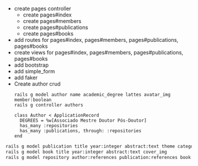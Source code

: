 - create pages controller
  - create pages#index
  - create pages#members
  - create pages#publications
  - create pages#books
- add routes for pages#index, pages#members, pages#publications, pages#books
- create views for pages#index, pages#members, pages#publications, pages#books
- add bootstrap
- add simple_form
- add faker
- Create author crud
  ```
  rails g model author name academic_degree lattes avatar_img member:boolean
  rails g controller authors

  class Author < ApplicationRecord
    DEGREES = %w[Associado Mestre Doutor Pós-Doutor]
    has_many :repositories
    has_many :publications, through: :repositories
  end
  ```

```bash
rails g model publication title year:integer abstract:text theme category
rails g model book title year:integer abstract:text cover_img
rails g model repository author:references publication:references book:references
```
